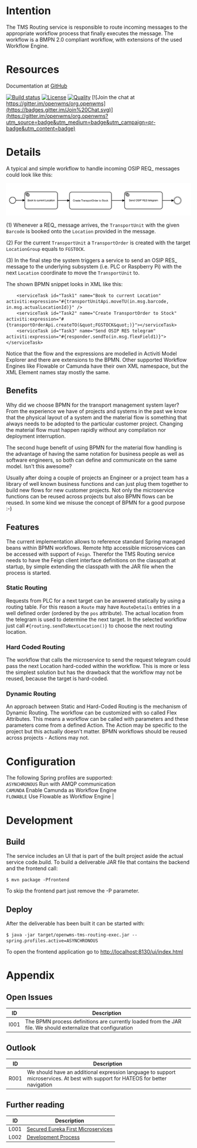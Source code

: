 # Intention
The TMS Routing service is responsible to route incoming messages to the appropriate
workflow process that finally executes the message. The workflow is a BMPN 2.0 compliant
workflow, with extensions of the used Workflow Engine.

# Resources
Documentation at [GitHub](https://github.com/openwms/org.openwms.tms.routing/wiki)

[![Build status](https://img.shields.io/travis/openwms/org.openwms.tms.routing.svg?style=flat-square)](https://travis-ci.com/openwms/org.openwms.tms.routing)
[![License](https://img.shields.io/badge/License-Apache%202.0-blue.svg)](LICENSE)
[![Quality](https://sonarcloud.io/api/project_badges/measure?project=org.openwms:org.openwms.tms.routing&metric=alert_status)](https://sonarcloud.io/dashboard?id=org.openwms:org.openwms.tms.routing)
[![Join the chat at https://gitter.im/openwms/org.openwms](https://badges.gitter.im/Join%20Chat.svg)](https://gitter.im/openwms/org.openwms?utm_source=badge&utm_medium=badge&utm_campaign=pr-badge&utm_content=badge)

# Details

A typical and simple workflow to handle incoming OSIP REQ_ messages could look like this:

![Workflow][1]
 
(1) Whenever a REQ_ message arrives, the `TransportUnit` with the given `Barcode` is
booked onto the `Location` provided in the message.

(2) For the current `TransportUnit` a `TransportOrder` is created with the target 
`LocationGroup` equals to `FGSTOCK`.

(3) In the final step the system triggers a service to send an OSIP RES_ message to the
underlying subsystem (i.e. PLC or Raspberry Pi) with the next `Location` coordinate to
move the `TransportUnit` to.

The shown BPMN snippet looks in XML like this:

```
    <serviceTask id="Task1" name="Book to current Location" activiti:expression="#{transportUnitApi.moveTU(in.msg.barcode, in.msg.actualLocationId)}" />
    <serviceTask id="Task2" name="Create TransportOrder to Stock" activiti:expression="#{transportOrderApi.createTO(&quot;FGSTOCK&quot;)}"></serviceTask>
    <serviceTask id="Task3" name="Send OSIP RES telegram" activiti:expression="#{responder.sendTo(in.msg.flexField1)}"></serviceTask>
```

Notice that the flow and the expressions are modelled in Activiti Model Explorer and there
are extensions to the BPMN. Other supported Workflow Engines like Flowable or Camunda have
their own XML namespace, but the XML Element names stay mostly the same.

## Benefits

Why did we choose BPMN for the transport management system layer? From the experience we
have of projects and systems in the past we know that the physical layout of a system and
the material flow is something that always needs to be adopted to the particular customer
project. Changing the material flow must happen rapidly without any compilation nor
deployment interruption.

The second huge benefit of using BPMN for the material flow handling is the advantage of 
having the same notation for business people as well as software engineers, so both can
define and communicate on the same model. Isn't this awesome?

Usually after doing a couple of projects an Engineer or a project team has a library of
well known business functions and can just plug them together to build new flows for new
customer projects. Not only the microservice functions can be reused across projects but
also BPMN flows can be reused.
In some kind we misuse the concept of BPMN for a good purpose :-)

## Features

The current implementation allows to reference standard Spring managed beans within BPMN
workflows. Remote http accessible microservices can be accessed with support of `Feign`.
Therefor the TMS Routing service needs to have the Feign client interface definitions on
the classpath at startup, by simple extending the classpath with the JAR file when the 
process is started.

### Static Routing

Requests from PLC for a next target can be answered statically by using a routing table.
For this reason a `Route` may have `RouteDetails` entries in a well defined order (ordered
by the `pos` attribute). The actual location from the telegram is used to determine the
next target. In the selected workflow just call `#{routing.sendToNextLocation()}` to
choose the next routing location.

### Hard Coded Routing

The workflow that calls the microservice to send the request telegram could pass the next
Location hard-coded within the workflow. This is more or less the simplest solution but
has the drawback that the workflow may not be reused, because the target is hard-coded.
 
### Dynamic Routing

An approach between Static and Hard-Coded Routing is the mechanism of Dynamic Routing. The
workflow can be customized with so called Flex Attributes. This means a workflow can be
called with parameters and these parameters come from a defined Action. The Action may be
specific to the project but this actually doesn't matter. BPMN workflows should be reused
across projects - Actions may not.

# Configuration

The following Spring profiles are supported:                       
`ASYNCHRONOUS` Run with AMQP communication                      
`CAMUNDA` Enable Camunda as Workflow Engine                    
`FLOWABLE` Use Flowable as Workflow Engine |

# Development

## Build

The service includes an UI that is part of the built project aside the actual service
code.build. To build a deliverable JAR file that contains the backend and the frontend call:
```
$ mvn package -Pfrontend
```

To skip the frontend part just remove the -P parameter.

## Deploy

After the deliverable has been built it can be started with:
```
$ java -jar target/openwms-tms-routing-exec.jar --spring.profiles.active=ASYNCHRONOUS
```

To open the frontend application go to [http://localhost:8130/ui/index.html](http://localhost:8130/ui/index.html)
 

# Appendix

## Open Issues

ID   | Description
---- | -----------
I001 | The BPMN process definitions are currently loaded from the JAR file. We should externalize that configuration

## Outlook

ID   | Description
---- | -----------
R001 | We should have an additional expression language to support microservices. At best with support for HATEOS for better navigation

## Further reading

ID   | Description
---- | -----------
L001 | [Secured Eureka First Microservices](https://github.com/openwms/org.openwms/wiki/Secured-Eureka-First-services-on-Heroku)
L002 | [Development Process](src/site/markdown/development.md)

[1]: src/site/resources/images/workflow.png


